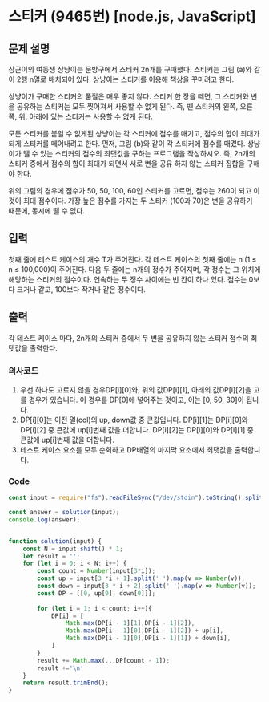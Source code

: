 # 스티커 (9465번) [node.js, JavaScript] 

## 문제 설명
상근이의 여동생 상냥이는 문방구에서 스티커 2n개를 구매했다. 스티커는 그림 (a)와 같이 2행 n열로 배치되어 있다. 상냥이는 스티커를 이용해 책상을 꾸미려고 한다.

상냥이가 구매한 스티커의 품질은 매우 좋지 않다. 스티커 한 장을 떼면, 그 스티커와 변을 공유하는 스티커는 모두 찢어져서 사용할 수 없게 된다. 즉, 뗀 스티커의 왼쪽, 오른쪽, 위, 아래에 있는 스티커는 사용할 수 없게 된다.



모든 스티커를 붙일 수 없게된 상냥이는 각 스티커에 점수를 매기고, 점수의 합이 최대가 되게 스티커를 떼어내려고 한다. 먼저, 그림 (b)와 같이 각 스티커에 점수를 매겼다. 상냥이가 뗄 수 있는 스티커의 점수의 최댓값을 구하는 프로그램을 작성하시오. 즉, 2n개의 스티커 중에서 점수의 합이 최대가 되면서 서로 변을 공유 하지 않는 스티커 집합을 구해야 한다.

위의 그림의 경우에 점수가 50, 50, 100, 60인 스티커를 고르면, 점수는 260이 되고 이 것이 최대 점수이다. 가장 높은 점수를 가지는 두 스티커 (100과 70)은 변을 공유하기 때문에, 동시에 뗄 수 없다.

## 입력
첫째 줄에 테스트 케이스의 개수 T가 주어진다. 각 테스트 케이스의 첫째 줄에는 n (1 ≤ n ≤ 100,000)이 주어진다. 다음 두 줄에는 n개의 정수가 주어지며, 각 정수는 그 위치에 해당하는 스티커의 점수이다. 연속하는 두 정수 사이에는 빈 칸이 하나 있다. 점수는 0보다 크거나 같고, 100보다 작거나 같은 정수이다. 

## 출력
각 테스트 케이스 마다, 2n개의 스티커 중에서 두 변을 공유하지 않는 스티커 점수의 최댓값을 출력한다.

### 의사코드 
1. 우선 하나도 고르지 않을 경우DP[i][0]와, 위의 값DP[i][1], 아래의 값DP[i][2]을 고를 경우가 있습니다. 이 경우를 DP[0]에 넣어주는 것이고, 이는 [0, 50, 30]이 됩니다.
2. DP[i][0]는 이전 열(col)의 up, down값 중 큰값입니다. DP[i][1]는 DP[i][0]와 DP[i][2] 중 큰값에 up[i]번째 값을 더합니다. DP[i][2]는 DP[i][0]와 DP[i][1] 중 큰값에 up[i]번째 값을 더합니다. 
3. 테스트 케이스 요소를 모두 순회하고 DP배열의 마지막 요소에서 최댓값을 출력합니다.
 

### Code
```js
const input = require("fs").readFileSync("/dev/stdin").toString().split("\n"); 

const answer = solution(input);
console.log(answer);


function solution(input) {
    const N = input.shift() * 1;
    let result = '';
    for (let i = 0; i < N; i++) {
        const count = Number(input[3*i]);
        const up = input[3 *i + 1].split(' ').map(v => Number(v));
        const down = input[3 * i + 2].split(' ').map(v => Number(v));
        const DP = [[0, up[0], down[0]]];
        
        for (let i = 1; i < count; i++){
            DP[i] = [
                Math.max(DP[i - 1][1],DP[i - 1][2]),
                Math.max(DP[i - 1][0],DP[i - 1][2]) + up[i],
                Math.max(DP[i - 1][0],DP[i - 1][1]) + down[i],
            ]
        }
        result += Math.max(...DP[count - 1]);
        result +='\n'
    }
    return result.trimEnd();
}
```
